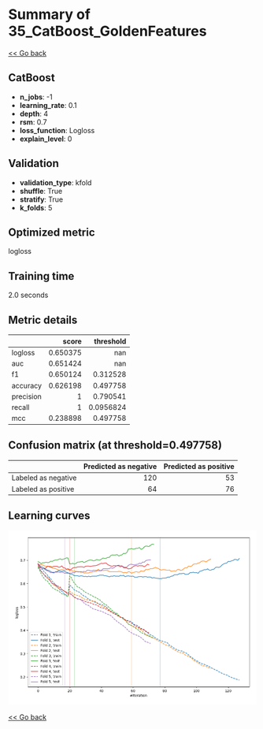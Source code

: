 # Summary of 35_CatBoost_GoldenFeatures

[<< Go back](../README.md)


## CatBoost
- **n_jobs**: -1
- **learning_rate**: 0.1
- **depth**: 4
- **rsm**: 0.7
- **loss_function**: Logloss
- **explain_level**: 0

## Validation
 - **validation_type**: kfold
 - **shuffle**: True
 - **stratify**: True
 - **k_folds**: 5

## Optimized metric
logloss

## Training time

2.0 seconds

## Metric details
|           |    score |   threshold |
|:----------|---------:|------------:|
| logloss   | 0.650375 | nan         |
| auc       | 0.651424 | nan         |
| f1        | 0.650124 |   0.312528  |
| accuracy  | 0.626198 |   0.497758  |
| precision | 1        |   0.790541  |
| recall    | 1        |   0.0956824 |
| mcc       | 0.238898 |   0.497758  |


## Confusion matrix (at threshold=0.497758)
|                     |   Predicted as negative |   Predicted as positive |
|:--------------------|------------------------:|------------------------:|
| Labeled as negative |                     120 |                      53 |
| Labeled as positive |                      64 |                      76 |

## Learning curves
![Learning curves](learning_curves.png)

[<< Go back](../README.md)
